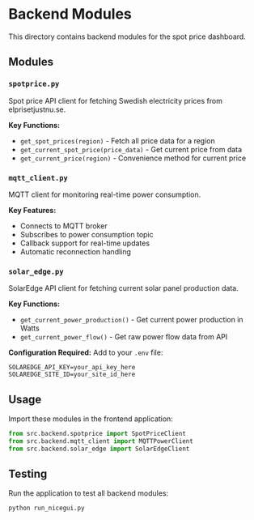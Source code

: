 # Backend Modules

This directory contains backend modules for the spot price dashboard.

## Modules

### `spotprice.py`
Spot price API client for fetching Swedish electricity prices from elprisetjustnu.se.

**Key Functions:**
- `get_spot_prices(region)` - Fetch all price data for a region
- `get_current_spot_price(price_data)` - Get current price from data
- `get_current_price(region)` - Convenience method for current price

### `mqtt_client.py`
MQTT client for monitoring real-time power consumption.

**Key Features:**
- Connects to MQTT broker
- Subscribes to power consumption topic
- Callback support for real-time updates
- Automatic reconnection handling

### `solar_edge.py`
SolarEdge API client for fetching current solar panel production data.

**Key Functions:**
- `get_current_power_production()` - Get current power production in Watts
- `get_current_power_flow()` - Get raw power flow data from API

**Configuration Required:**
Add to your `.env` file:
```
SOLAREDGE_API_KEY=your_api_key_here
SOLAREDGE_SITE_ID=your_site_id_here
```

## Usage

Import these modules in the frontend application:

```python
from src.backend.spotprice import SpotPriceClient
from src.backend.mqtt_client import MQTTPowerClient
from src.backend.solar_edge import SolarEdgeClient
```

## Testing

Run the application to test all backend modules:

```bash
python run_nicegui.py
```
